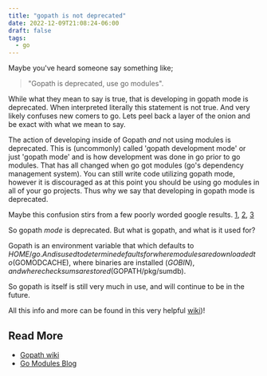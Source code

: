 ```yaml
---
title: "gopath is not deprecated"
date: 2022-12-09T21:08:24-06:00
draft: false
tags: 
  - go
---
```


Maybe you've heard someone say something like; 
> "Gopath is deprecated, use go modules".

While what they mean to say is true, that is developing in gopath mode is deprecated. When interpreted literally this statement is not true. And very likely confuses new comers to go. 
Lets peel back a layer of the onion and be exact with what we mean to say. 

The action of developing inside of Gopath *and* not using modules is deprecated. 
This is (uncommonly) called 'gopath development mode' or just 'gopath mode' and is how development was done in go prior to go modules. 
That has all changed when go got modules (go's dependency management system). 
You can still write code utilizing gopath mode, however it is discouraged as at this point you should be using go modules in all of your go projects. 
Thus why we say that developing in gopath mode is deprecated. 

Maybe this confusion stirs from a few poorly worded google results. [1](https://github.com/golang/go/issues/30329), [2](https://pagure.io/GoSIG/go-sig/issue/35), [3](https://groups.google.com/g/Golang-dev/c/hGwvCceDr140)



So gopath *mode* is deprecated. But what is gopath, and what is it used for? 

Gopath is an environment variable that which defaults to $HOME/go. 
And is used to determine defaults for where modules are downloaded to($GOMODCACHE), where binaries are installed ($GOBIN), and where checksums are stored ($GOPATH/pkg/sumdb).

So gopath is itself is still very much in use, and will continue to be in the future. 

All this info and more can be found in this very helpful [wiki](https://github.com/golang/go/wiki/GOPATH))! 

Read More 
----
* [Gopath wiki](https://github.com/golang/go/wiki/GOPATH)
* [Go Modules Blog](https://go.dev/blog/modules2019)
